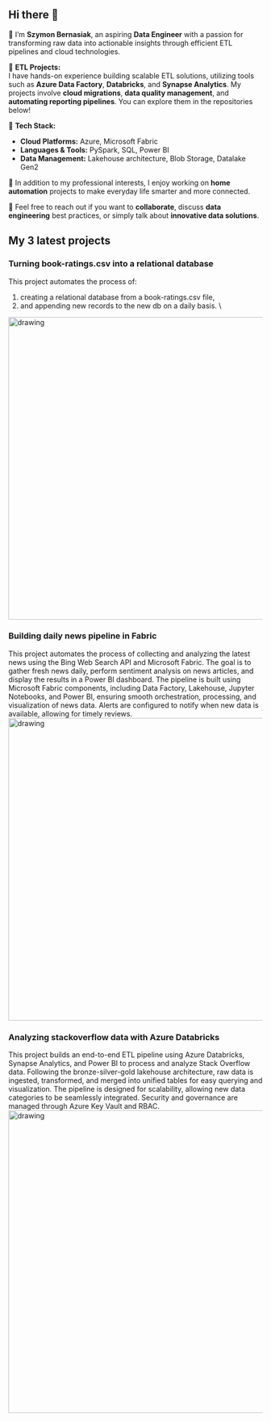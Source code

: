 ## Hi there 👋

👋 I’m **Szymon Bernasiak**, an aspiring **Data Engineer** with a passion for transforming raw data into actionable insights through efficient ETL pipelines and cloud technologies.

🚀 **ETL Projects:**  
I have hands-on experience building scalable ETL solutions, utilizing tools such as **Azure Data Factory**, **Databricks**, and **Synapse Analytics**. My projects involve **cloud migrations**, **data quality management**, and **automating reporting pipelines**. You can explore them in the repositories below!

🔧 **Tech Stack:**  
- **Cloud Platforms:** Azure, Microsoft Fabric  
- **Languages & Tools:** PySpark, SQL, Power BI  
- **Data Management:** Lakehouse architecture, Blob Storage, Datalake Gen2

🏡 In addition to my professional interests, I enjoy working on **home automation** projects to make everyday life smarter and more connected.

💬 Feel free to reach out if you want to **collaborate**, discuss **data engineering** best practices, or simply talk about **innovative data solutions**.

## My 3 latest projects
### Turning book-ratings.csv into a relational database
This project automates the process of:
1. creating a relational database from a book-ratings.csv file, 
2. and appending new records to the new db on a daily basis. \
<img src=https://github.com/user-attachments/assets/28e613a9-10a2-423e-b88b-a5cd0ad6a3a7 alt="drawing" width="600"/>

### Building daily news pipeline in Fabric
This project automates the process of collecting and analyzing the latest news using the Bing Web Search API and Microsoft Fabric. The goal is to gather fresh news daily, perform sentiment analysis on news articles, and display the results in a Power BI dashboard. The pipeline is built using Microsoft Fabric components, including Data Factory, Lakehouse, Jupyter Notebooks, and Power BI, ensuring smooth orchestration, processing, and visualization of news data. Alerts are configured to notify when new data is available, allowing for timely reviews. \
<img src=https://github.com/user-attachments/assets/6dd7c373-023f-4c37-b887-ac252b7cd04e alt="drawing" width="600"/>

### Analyzing stackoverflow data with Azure Databricks
This project builds an end-to-end ETL pipeline using Azure Databricks, Synapse Analytics, and Power BI to process and analyze Stack Overflow data. Following the bronze-silver-gold lakehouse architecture, raw data is ingested, transformed, and merged into unified tables for easy querying and visualization. The pipeline is designed for scalability, allowing new data categories to be seamlessly integrated. Security and governance are managed through Azure Key Vault and RBAC. \
<img src=https://github.com/user-attachments/assets/6209a92b-4813-4268-b765-7c628b8c698e alt="drawing" width="600"/>
